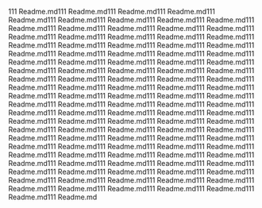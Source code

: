 111 Readme.md111 Readme.md111 Readme.md111 Readme.md111 Readme.md111 Readme.md111 Readme.md111 Readme.md111 Readme.md111 Readme.md111 Readme.md111 Readme.md111 Readme.md111 Readme.md111 Readme.md111 Readme.md111 Readme.md111 Readme.md111 Readme.md111 Readme.md111 Readme.md111 Readme.md111 Readme.md111 Readme.md111 Readme.md111 Readme.md111 Readme.md111 Readme.md111 Readme.md111 Readme.md111 Readme.md111 Readme.md111 Readme.md111 Readme.md111 Readme.md111 Readme.md111 Readme.md111 Readme.md111 Readme.md111 Readme.md111 Readme.md111 Readme.md111 Readme.md111 Readme.md111 Readme.md111 Readme.md111 Readme.md111 Readme.md111 Readme.md111 Readme.md111 Readme.md111 Readme.md111 Readme.md111 Readme.md111 Readme.md111 Readme.md111 Readme.md111 Readme.md111 Readme.md111 Readme.md111 Readme.md111 Readme.md111 Readme.md111 Readme.md111 Readme.md111 Readme.md111 Readme.md111 Readme.md111 Readme.md111 Readme.md111 Readme.md111 Readme.md111 Readme.md111 Readme.md111 Readme.md111 Readme.md111 Readme.md111 Readme.md111 Readme.md111 Readme.md111 Readme.md111 Readme.md111 Readme.md111 Readme.md111 Readme.md111 Readme.md111 Readme.md111 Readme.md111 Readme.md111 Readme.md111 Readme.md111 Readme.md111 Readme.md111 Readme.md111 Readme.md111 Readme.md111 Readme.md111 Readme.md111 Readme.md111 Readme.md111 Readme.md111 Readme.md111 Readme.md111 Readme.md111 Readme.md111 Readme.md111 Readme.md111 Readme.md111 Readme.md111 Readme.md111 Readme.md
